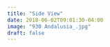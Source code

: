 ```yaml
---
title: "Side View"
date: 2018-06-02T09:01:30-04:00
image: "930 Andalusia_.jpg"
draft: false
---
```

